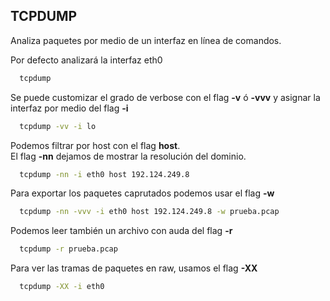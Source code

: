 ## TCPDUMP
Analiza paquetes por medio de un interfaz en línea de comandos.  

Por defecto analizará la interfaz eth0

```sh
  tcpdump
```  

Se puede customizar el grado de verbose con el flag **-v** ó **-vvv** y asignar la interfaz por medio del flag **-i**

```sh
  tcpdump -vv -i lo
```

Podemos filtrar por host con el flag **host**.  
El flag **-nn** dejamos de mostrar la resolución del dominio.
```sh
  tcpdump -nn -i eth0 host 192.124.249.8
```
Para exportar los paquetes caprutados podemos usar el flag **-w**

```sh
  tcpdump -nn -vvv -i eth0 host 192.124.249.8 -w prueba.pcap
```

Podemos leer también un archivo con auda del flag **-r**
```sh
  tcpdump -r prueba.pcap
```
Para ver las tramas de paquetes en raw, usamos el flag **-XX**
```sh
  tcpdump -XX -i eth0
```
